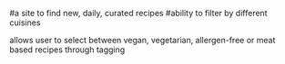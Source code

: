 #a site to find new, daily, curated recipes
#ability to filter by different cuisines

allows user to select between vegan, vegetarian, allergen-free or meat based recipes through tagging
